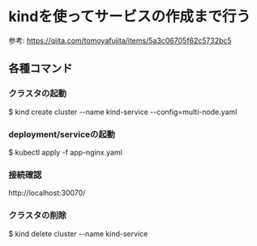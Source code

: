 # kindを使ってサービスの作成まで行う

参考: https://qiita.com/tomoyafujita/items/5a3c06705f62c5732bc5


## 各種コマンド

### クラスタの起動
$ kind create cluster --name kind-service --config=multi-node.yaml

### deployment/serviceの起動
$ kubectl apply -f app-nginx.yaml

### 接続確認
http://localhost:30070/

### クラスタの削除
$ kind delete cluster --name kind-service
